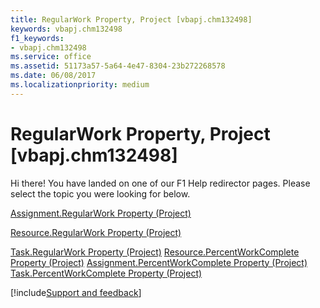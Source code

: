 ```yaml
---
title: RegularWork Property, Project [vbapj.chm132498]
keywords: vbapj.chm132498
f1_keywords:
- vbapj.chm132498
ms.service: office
ms.assetid: 51173a57-5a64-4e47-8304-23b272268578
ms.date: 06/08/2017
ms.localizationpriority: medium
---
```



# RegularWork Property, Project [vbapj.chm132498]

Hi there! You have landed on one of our F1 Help redirector pages. Please select the topic you were looking for below.

[Assignment.RegularWork Property (Project)](https://msdn.microsoft.com/library/af65d263-f5e2-158d-bfe0-99062ea1b53c%28Office.15%29.aspx)

[Resource.RegularWork Property (Project)](https://msdn.microsoft.com/library/6be918d8-b1ac-cc5a-22cd-dc3b13ff929c%28Office.15%29.aspx)

[Task.RegularWork Property (Project)](https://msdn.microsoft.com/library/1a8de95a-7865-16be-f75a-a995ea8d71f1%28Office.15%29.aspx)
[Resource.PercentWorkComplete Property (Project)](https://msdn.microsoft.com/library/d1a26d38-f5da-2752-f8bd-3e02779672fc%28Office.15%29.aspx)
[Assignment.PercentWorkComplete Property (Project)](https://msdn.microsoft.com/library/9535e887-e15c-ebd7-c65f-a3e8d80b8f99%28Office.15%29.aspx)
[Task.PercentWorkComplete Property (Project)](https://msdn.microsoft.com/library/f1b1dc5e-843c-ca0f-72f1-f8d7cdf6edab%28Office.15%29.aspx)

[!include[Support and feedback](~/includes/feedback-boilerplate.md)]